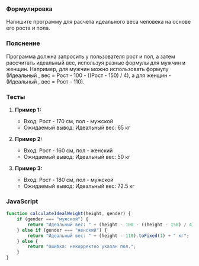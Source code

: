 
### Формулировка
Напишите программу для расчета идеального веса человека на основе его роста и пола.

### Пояснение
Программа должна запросить у пользователя рост и пол, а затем рассчитать идеальный вес, используя разные формулы для мужчин и женщин. Например, для мужчин можно использовать формулу \(Идеальный , вес = Рост - 100 - ((Рост - 150) / 4), а для женщин - \(Идеальный , вес = Рост - 110\).

### Тесты

1. **Пример 1:**
   - Вход: Рост - 170 см, пол - мужской
   - Ожидаемый вывод: Идеальный вес: 65 кг

2. **Пример 2:**
   - Вход: Рост - 160 см, пол - женский
   - Ожидаемый вывод: Идеальный вес: 50 кг

3. **Пример 3:**
   - Вход: Рост - 180 см, пол - мужской
   - Ожидаемый вывод: Идеальный вес: 72.5 кг

### JavaScript
```javascript
function calculateIdealWeight(height, gender) {
    if (gender === "мужской") {
        return "Идеальный вес: " + (height - 100 - ((height - 150) / 4)).toFixed(1) + " кг";
    } else if (gender === "женский") {
        return "Идеальный вес: " + (height - 110).toFixed(1) + " кг";
    } else {
        return "Ошибка: некорректно указан пол.";
    }
}
```

